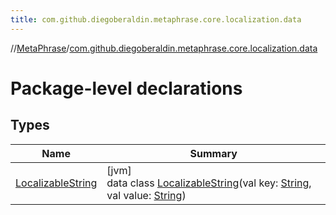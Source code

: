 ```yaml
---
title: com.github.diegoberaldin.metaphrase.core.localization.data
---
```

//[MetaPhrase](../../index.html)/[com.github.diegoberaldin.metaphrase.core.localization.data](index.html)



# Package-level declarations



## Types


| Name | Summary |
|---|---|
| [LocalizableString](-localizable-string/index.html) | [jvm]<br>data class [LocalizableString](-localizable-string/index.html)(val key: [String](https://kotlinlang.org/api/latest/jvm/stdlib/kotlin/-string/index.html), val value: [String](https://kotlinlang.org/api/latest/jvm/stdlib/kotlin/-string/index.html)) |

